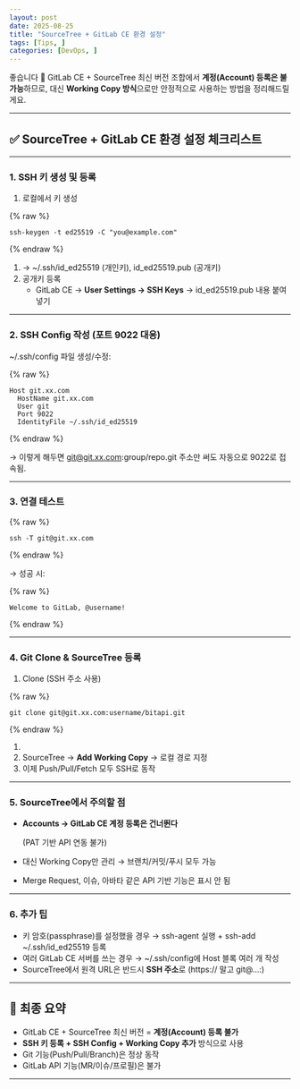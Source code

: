 ```yaml
---
layout: post
date: 2025-08-25
title: "SourceTree + GitLab CE 환경 설정"
tags: [Tips, ]
categories: [DevOps, ]
---
```



좋습니다 🙆 GitLab CE + SourceTree 최신 버전 조합에서 **계정(Account) 등록은 불가능**하므로, 대신 **Working Copy 방식**으로만 안정적으로 사용하는 방법을 정리해드릴게요.


---



## **✅ SourceTree + GitLab CE 환경 설정 체크리스트**


---



### **1. SSH 키 생성 및 등록**

1. 로컬에서 키 생성


{% raw %}
```plain text
ssh-keygen -t ed25519 -C "you@example.com"
```
{% endraw %}


1. → ~/.ssh/id_ed25519 (개인키), id_ed25519.pub (공개키)
2. 공개키 등록
    - GitLab CE → **User Settings → SSH Keys** → id_ed25519.pub 내용 붙여넣기

---



### **2. SSH Config 작성 (포트 9022 대응)**


~/.ssh/config 파일 생성/수정:



{% raw %}
```plain text
Host git.xx.com
  HostName git.xx.com
  User git
  Port 9022
  IdentityFile ~/.ssh/id_ed25519
```
{% endraw %}



→ 이렇게 해두면 git@git.xx.com:group/repo.git 주소만 써도 자동으로 9022로 접속됨.


---



### **3. 연결 테스트**



{% raw %}
```plain text
ssh -T git@git.xx.com
```
{% endraw %}



→ 성공 시:



{% raw %}
```plain text
Welcome to GitLab, @username!
```
{% endraw %}



---



### **4. Git Clone & SourceTree 등록**

1. Clone (SSH 주소 사용)


{% raw %}
```plain text
git clone git@git.xx.com:username/bitapi.git
```
{% endraw %}


1. 
2. SourceTree → **Add Working Copy** → 로컬 경로 지정
3. 이제 Push/Pull/Fetch 모두 SSH로 동작

---



### **5. SourceTree에서 주의할 점**

- **Accounts → GitLab CE 계정 등록은 건너뛴다**

    (PAT 기반 API 연동 불가)

- 대신 Working Copy만 관리 → 브랜치/커밋/푸시 모두 가능
- Merge Request, 이슈, 아바타 같은 API 기반 기능은 표시 안 됨

---



### **6. 추가 팁**

- 키 암호(passphrase)를 설정했을 경우 → ssh-agent 실행 + ssh-add ~/.ssh/id_ed25519 등록
- 여러 GitLab CE 서버를 쓰는 경우 → ~/.ssh/config에 Host 블록 여러 개 작성
- SourceTree에서 원격 URL은 반드시 **SSH 주소**로 (https:// 말고 git@...:)

---



## **📌 최종 요약**

- GitLab CE + SourceTree 최신 버전 = **계정(Account) 등록 불가**
- **SSH 키 등록 + SSH Config + Working Copy 추가** 방식으로 사용
- Git 기능(Push/Pull/Branch)은 정상 동작
- GitLab API 기능(MR/이슈/프로필)은 불가

---

